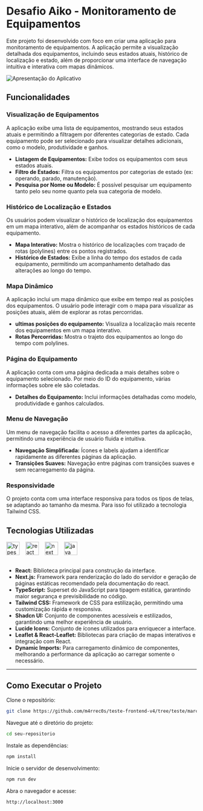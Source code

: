 # Desafio Aiko - Monitoramento de Equipamentos

Este projeto foi desenvolvido com foco em criar uma aplicação para monitoramento de equipamentos. A aplicação permite a visualização detalhada dos equipamentos, incluindo seus estados atuais, histórico de localização e estado, além de proporcionar uma interface de navegação intuitiva e interativa com mapas dinâmicos.

![Apresentação do Aplicativo](./public/screenshots/Movie/Apresentação.gif)

## Funcionalidades

### Visualização de Equipamentos
A aplicação exibe uma lista de equipamentos, mostrando seus estados atuais e permitindo a filtragem por diferentes categorias de estado. Cada equipamento pode ser selecionado para visualizar detalhes adicionais, como o modelo, produtividade e ganhos.

- **Listagem de Equipamentos:** Exibe todos os equipamentos com seus estados atuais.
- **Filtro de Estados:** Filtra os equipamentos por categorias de estado (ex: operando, parado, manutenção).
- **Pesquisa por Nome ou Modelo:** É possível pesquisar um equipamento tanto pelo seu nome quanto pela sua categoria de modelo.

### Histórico de Localização e Estados
Os usuários podem visualizar o histórico de localização dos equipamentos em um mapa interativo, além de acompanhar os estados históricos de cada equipamento.

- **Mapa Interativo:** Mostra o histórico de localizações com traçado de rotas (polylines) entre os pontos registrados.
- **Histórico de Estados:** Exibe a linha do tempo dos estados de cada equipamento, permitindo um acompanhamento detalhado das alterações ao longo do tempo.

### Mapa Dinâmico
A aplicação inclui um mapa dinâmico que exibe em tempo real as posições dos equipamentos. O usuário pode interagir com o mapa para visualizar as posições atuais, além de explorar as rotas percorridas.

- **ultimas posições do equipamento:** Visualiza a localização mais recente dos equipamentos em um mapa interativo.
- **Rotas Percorridas:** Mostra o trajeto dos equipamentos ao longo do tempo com polylines.

### Página do Equipamento 
A aplicação conta com uma página dedicada a mais detalhes sobre o equipamento selecionado. Por meio do ID do equipamento, várias informações sobre ele são coletadas.

- **Detalhes do Equipamento:** Inclui informações detalhadas como modelo, produtividade e ganhos calculados.

### Menu de Navegação
Um menu de navegação facilita o acesso a diferentes partes da aplicação, permitindo uma experiência de usuário fluida e intuitiva.

- **Navegação Simplificada:** Ícones e labels ajudam a identificar rapidamente as diferentes páginas da aplicação.
- **Transições Suaves:** Navegação entre páginas com transições suaves e sem recarregamento da página.

### Responsividade
O projeto conta com uma interface responsiva para todos os tipos de telas, se adaptando ao tamanho da mesma. Para isso foi utilizado a tecnologia Tailwind CSS.


## Tecnologias Utilizadas

<div align="left">
  <img src="https://cdn.jsdelivr.net/gh/devicons/devicon/icons/typescript/typescript-plain.svg" height="35" alt="typescript logo"  />
  <img width="8" />
  <img src="https://cdn.jsdelivr.net/gh/devicons/devicon/icons/react/react-original.svg" height="35" alt="react logo"  />
  <img width="8" />
  <img src="https://cdn.jsdelivr.net/gh/devicons/devicon/icons/nextjs/nextjs-original.svg" height="35" alt="next logo"  />
  <img width="8" />
  <img src="https://cdn.jsdelivr.net/gh/devicons/devicon/icons/tailwindcss/tailwindcss-original.svg" height="35" alt="java logo"  />
  <img width="8" />
</div>

##

- **React:** Biblioteca principal para construção da interface.
- **Next.js:** Framework para renderização do lado do servidor e geração de páginas estáticas recomendado pela documentação do react.
- **TypeScript:** Superset do JavaScript para tipagem estática, garantindo maior segurança e previsibilidade no código.
- **Tailwind CSS:** Framework de CSS para estilização, permitindo uma customização rápida e responsiva.
- **Shadcn UI:** Conjunto de componentes acessíveis e estilizados, garantindo uma melhor experiência de usuário.
- **Lucide Icons:** Conjunto de ícones utilizados para enriquecer a interface.
- **Leaflet & React-Leaflet:** Bibliotecas para criação de mapas interativos e integração com React.
- **Dynamic Imports:** Para carregamento dinâmico de componentes, melhorando a performance da aplicação ao carregar somente o necessário.

---

## Como Executar o Projeto
Clone o repositório:

```sh
git clone https://github.com/m4rrec0s/teste-frontend-v4/tree/teste/marcos-henrique-araujo
```

Navegue até o diretório do projeto:

```sh
cd seu-repositorio
```

Instale as dependências:

```sh
npm install
```

Inicie o servidor de desenvolvimento:

```sh
npm run dev
```

Abra o navegador e acesse:

```arduino
http://localhost:3000
```
